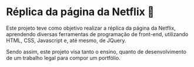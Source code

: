 # Réplica da página da Netflix :popcorn:



Este projeto teve como objetivo realizar a réplica da página da Netflix, aprendendo diversas ferramentas de programação de front-end, utilizando HTML, CSS, Javascript e, até mesmo, de JQuery.

Sendo assim, este projeto visa tanto o ensino, quanto de desenvolvimento de um trabalho legal para compor um portfólio. 